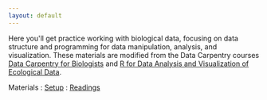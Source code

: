 ```yaml
---
layout: default
---
```



Here you'll get practice working with biological data, focusing on data structure and
programming for data manipulation, analysis, and visualization. These materials
are modified from the Data Carpentry courses [Data Carpentry for Biologists](http://datacarpentry.org/semester-biology) and [R for Data Analysis and Visualization of Ecological Data](https://datacarpentry.org/R-ecology-lesson/).  

Materials
: <a href="{{ site.baseurl }}/computer-setup">
  <i class="fa fa-download fa-fw"></i> Setup</a>
: <a href="{{ site.baseurl }}/readings">
  <i class="fa fa-book fa-fw"></i> Readings</a>


